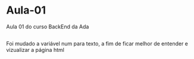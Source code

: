 # Aula-01
 Aula 01 do curso BackEnd da Ada

## 
Foi mudado a variável num para texto, a fim de ficar melhor de entender e vizualizar a página html